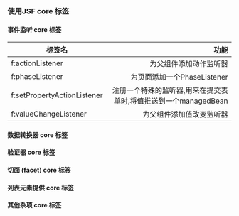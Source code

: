 ### 使用JSF core 标签 ###

#### 事件监听 core 标签 ####

| 标签名 				| 		功能    	|
|---------------------- 		| -----------------------------:|
| f:actionListener			| 为父组件添加动作监听器	|
| f:phaseListener			| 为页面添加一个PhaseListener	|
| f:setPropertyActionListener		| 注册一个特殊的监听器,用来在提交表单时,将值推送到一个managedBean				|
| f:valueChangeListener			| 为父组件添加值改变监听器	|


#### 数据转换器 core 标签 ####


#### 验证器 core 标签 ####

#### 切面 (facet) core 标签 ####

#### 列表元素提供 core 标签 ####

#### 其他杂项 core 标签 ####

